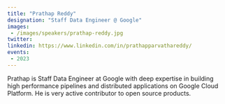 ```yaml
---
title: "Prathap Reddy"
designation: "Staff Data Engineer @ Google"
images:
 - /images/speakers/prathap-reddy.jpg
twitter: 
linkedin: https://www.linkedin.com/in/prathapparvathareddy/
events:
 - 2023
---
```


Prathap is Staff Data Engineer at Google with deep expertise in building high performance pipelines and distributed applications on Google Cloud Platform. He is very active contributor to open source products.